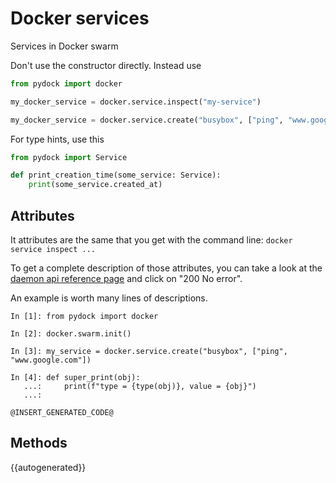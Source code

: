 # Docker services

Services in Docker swarm

Don't use the constructor directly. Instead use 
```python
from pydock import docker

my_docker_service = docker.service.inspect("my-service")

my_docker_service = docker.service.create("busybox", ["ping", "www.google.com"])

```
For type hints, use this

```python
from pydock import Service

def print_creation_time(some_service: Service):
    print(some_service.created_at)
```


## Attributes

It attributes are the same that you get with the command line:
`docker service inspect ...`

To get a complete description of those attributes, you 
can take a look at the [daemon api reference page](https://docs.docker.com/engine/api/v1.40/#operation/ServiceInspect) 
and click on "200 No error".

An example is worth many lines of descriptions.

```
In [1]: from pydock import docker

In [2]: docker.swarm.init()

In [3]: my_service = docker.service.create("busybox", ["ping", "www.google.com"])

In [4]: def super_print(obj):
   ...:     print(f"type = {type(obj)}, value = {obj}")
   ...:

@INSERT_GENERATED_CODE@
```

## Methods

{{autogenerated}}
